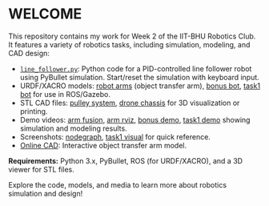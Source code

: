 # WELCOME

This repository contains my work for Week 2 of the IIT-BHU Robotics Club. It features a variety of robotics tasks, including simulation, modeling, and CAD design:

- [`line_follower.py`](./line_follower.py): Python code for a PID-controlled line follower robot using PyBullet simulation. Start/reset the simulation with keyboard input.
- URDF/XACRO models: [robot arms](./Final%20task/Robotics.xacro) (object transfer arm), [bonus bot](./Task1_bonus/task1b.urdf), [task1 bot](./Task1_urdf/task1.urdf) for use in ROS/Gazebo.
- STL CAD files: [pulley system](./Task2/Pulley_system.stl), [drone chassis](./Task3/Drone_chasis.stl) for 3D visualization or printing.
- Demo videos: [arm fusion](./Final%20task/Arm_fusion.mp4), [arm rviz](./Final%20task/Arm_rviz.mp4), [bonus demo](./Task1_bonus/Video_task1b.mp4), [task1 demo](./Task1_urdf/video_task1.mp4) showing simulation and modeling results.
- Screenshots: [nodegraph](./rqt_nodegraph%20screenshot.png), [task1 visual](./Task1_urdf/Visual_task1.png) for quick reference.
- [Online CAD](https://a360.co/45dxFg4): Interactive object transfer arm model.

**Requirements:** Python 3.x, PyBullet, ROS (for URDF/XACRO), and a 3D viewer for STL files.

Explore the code, models, and media to learn more about robotics simulation and design!

